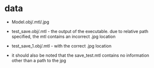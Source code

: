 # data

* Model.obj/.mtl/.jpg
* test_save.obj/.mtl - the output of the executable. due to relative path specified, the mtl contains an incorrect .jpg location
* test_save_1.obj/.mtl - with the correct .jpg location

* it should also be noted that the save_test.mtl contains no information other than a path to the jpg

